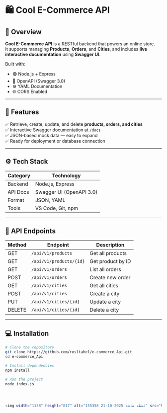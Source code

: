 # 🛍️ Cool E-Commerce API

## 📖 Overview
**Cool E-Commerce API** is a RESTful backend that powers an online store.  
It supports managing **Products**, **Orders**, and **Cities**, and includes **live interactive documentation** using **Swagger UI**.

Built with:
- 🟢 Node.js + Express  
- 📘 OpenAPI (Swagger 3.0)  
- ⚙️ YAML Documentation  
- 🌐 CORS Enabled  

---

## 🚀 Features
✅ Retrieve, create, update, and delete **products, orders, and cities**  
✅ Interactive Swagger documentation at `/docs`  
✅ JSON-based mock data — easy to expand  
✅ Ready for deployment or database connection  

---

## ⚙️ Tech Stack

| Category | Technology |
|-----------|-------------|
| Backend | Node.js, Express |
| API Docs | Swagger UI (OpenAPI 3.0) |
| Format | JSON, YAML |
| Tools | VS Code, Git, npm |

---

## 🧠 API Endpoints

| Method | Endpoint | Description |
|--------|-----------|-------------|
| GET | `/api/v1/products` | Get all products |
| GET | `/api/v1/products/{id}` | Get product by ID |
| GET | `/api/v1/orders` | List all orders |
| POST | `/api/v1/orders` | Create new order |
| GET | `/api/v1/cities` | Get all cities |
| POST | `/api/v1/cities` | Create a city |
| PUT | `/api/v1/cities/{id}` | Update a city |
| DELETE | `/api/v1/cities/{id}` | Delete a city |

---

## 💻 Installation

```bash
# Clone the repository
git clone https://github.com/rosltahel/e-commerce_Api.git
cd e-commerce_Api

# Install dependencies
npm install

# Run the project
node index.js




<img width="1138" height="817" alt="لقطة شاشة 2025-10-21 155358" src="https://github.com/user-attachments/assets/26903b3a-e29d-458a-9590-1b7e221aef71" />
